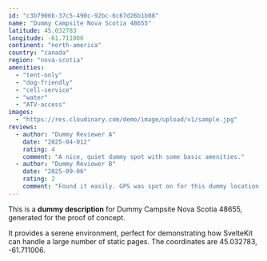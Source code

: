 ```yaml
---
id: "c3b7906b-37c5-490c-92bc-6c67d26b1b08"
name: "Dummy Campsite Nova Scotia 48655"
latitude: 45.032783
longitude: -61.711006
continent: "north-america"
country: "canada"
region: "nova-scotia"
amenities:
  - "tent-only"
  - "dog-friendly"
  - "cell-service"
  - "water"
  - "ATV-access"
images:
  - "https://res.cloudinary.com/demo/image/upload/v1/sample.jpg"
reviews:
  - author: "Dummy Reviewer A"
    date: "2025-04-012"
    rating: 4
    comment: "A nice, quiet dummy spot with some basic amenities."
  - author: "Dummy Reviewer B"
    date: "2025-09-06"
    rating: 2
    comment: "Found it easily. GPS was spot on for this dummy location."
---
```


This is a **dummy description** for Dummy Campsite Nova Scotia 48655, generated for the proof of concept.

It provides a serene environment, perfect for demonstrating how SvelteKit can handle a large number of static pages. The coordinates are 45.032783, -61.711006.
